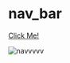 # nav_bar

[Click Me!](https://esadakman.github.io/nav_bar/)

![navvvvv](https://user-images.githubusercontent.com/98649983/168890166-57f0e44e-49a0-4f21-a39e-491e7fc22453.gif)
